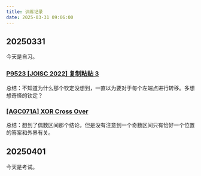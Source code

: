 ```yaml
---
title: 训练记录
date: 2025-03-31 09:06:00
---
```


## 20250331

今天是自习。

### [P9523 [JOISC 2022] 复制粘贴 3](https://www.cnblogs.com/Scarab/p/18805396)

总结：不知道为什么那个钦定没想到，一直以为要对于每个左端点进行转移。多想想奇怪的钦定？

### [[AGC071A] XOR Cross Over](https://www.cnblogs.com/Scarab/p/18805399)

总结：想到了偶数区间那个结论，但是没有注意到一个奇数区间只有恰好一个位置的答案和外界有关。

## 20250401

今天是考试。